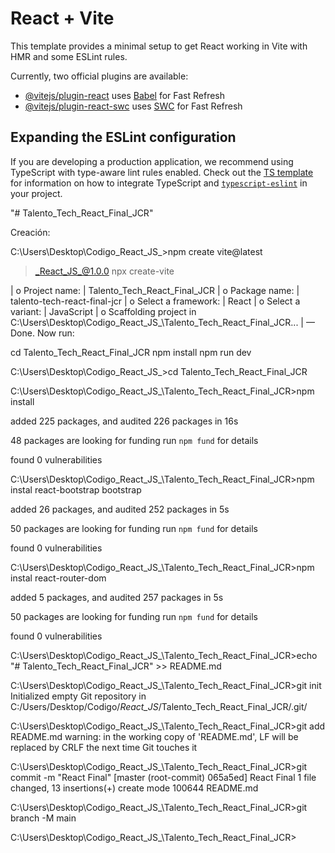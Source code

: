 # React + Vite

This template provides a minimal setup to get React working in Vite with HMR and some ESLint rules.

Currently, two official plugins are available:

- [@vitejs/plugin-react](https://github.com/vitejs/vite-plugin-react/blob/main/packages/plugin-react) uses [Babel](https://babeljs.io/) for Fast Refresh
- [@vitejs/plugin-react-swc](https://github.com/vitejs/vite-plugin-react/blob/main/packages/plugin-react-swc) uses [SWC](https://swc.rs/) for Fast Refresh

## Expanding the ESLint configuration

If you are developing a production application, we recommend using TypeScript with type-aware lint rules enabled. Check out the [TS template](https://github.com/vitejs/vite/tree/main/packages/create-vite/template-react-ts) for information on how to integrate TypeScript and [`typescript-eslint`](https://typescript-eslint.io) in your project.

"# Talento_Tech_React_Final_JCR" 

Creación:

C:\Users\Desktop\Codigo\_React_JS_>npm create vite@latest

> _React_JS_@1.0.0 npx
> create-vite

|
o  Project name:
|  Talento_Tech_React_Final_JCR
|
o  Package name:
|  talento-tech-react-final-jcr
|
o  Select a framework:
|  React
|
o  Select a variant:
|  JavaScript
|
o  Scaffolding project in C:\Users\Desktop\Codigo\_React_JS_\Talento_Tech_React_Final_JCR...
|
—  Done. Now run:

  cd Talento_Tech_React_Final_JCR
  npm install
  npm run dev


C:\Users\Desktop\Codigo\_React_JS_>cd Talento_Tech_React_Final_JCR

C:\Users\Desktop\Codigo\_React_JS_\Talento_Tech_React_Final_JCR>npm install

added 225 packages, and audited 226 packages in 16s

48 packages are looking for funding
  run `npm fund` for details

found 0 vulnerabilities

C:\Users\Desktop\Codigo\_React_JS_\Talento_Tech_React_Final_JCR>npm instal react-bootstrap bootstrap

added 26 packages, and audited 252 packages in 5s

50 packages are looking for funding
  run `npm fund` for details

found 0 vulnerabilities

C:\Users\Desktop\Codigo\_React_JS_\Talento_Tech_React_Final_JCR>npm instal react-router-dom

added 5 packages, and audited 257 packages in 5s

50 packages are looking for funding
  run `npm fund` for details

found 0 vulnerabilities

C:\Users\Desktop\Codigo\_React_JS_\Talento_Tech_React_Final_JCR>echo "# Talento_Tech_React_Final_JCR" >> README.md

C:\Users\Desktop\Codigo\_React_JS_\Talento_Tech_React_Final_JCR>git init
Initialized empty Git repository in C:/Users/Desktop/Codigo/_React_JS_/Talento_Tech_React_Final_JCR/.git/

C:\Users\Desktop\Codigo\_React_JS_\Talento_Tech_React_Final_JCR>git add README.md
warning: in the working copy of 'README.md', LF will be replaced by CRLF the next time Git touches it

C:\Users\Desktop\Codigo\_React_JS_\Talento_Tech_React_Final_JCR>git commit -m "React Final"
[master (root-commit) 065a5ed] React Final
 1 file changed, 13 insertions(+)
 create mode 100644 README.md

C:\Users\Desktop\Codigo\_React_JS_\Talento_Tech_React_Final_JCR>git branch -M main

C:\Users\Desktop\Codigo\_React_JS_\Talento_Tech_React_Final_JCR>


